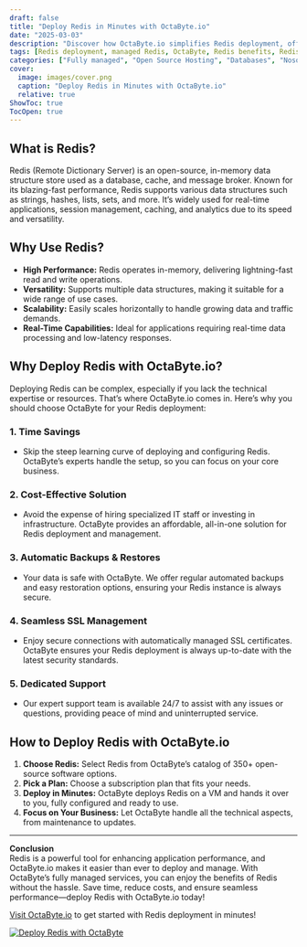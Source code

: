 ```yaml
---
draft: false
title: "Deploy Redis in Minutes with OctaByte.io"
date: "2025-03-03"
description: "Discover how OctaByte.io simplifies Redis deployment, offering a fully managed solution that saves time, reduces costs, and ensures seamless performance. Learn why Redis is a game-changer for your applications and how OctaByte makes it effortless to deploy and manage."
tags: [Redis deployment, managed Redis, OctaByte, Redis benefits, Redis hosting, Redis management, open-source software, managed services, Redis performance, Redis scalability]
categories: ["Fully managed", "Open Source Hosting", "Databases", "Nosql", "Specialized Databases", "Redis"]
cover:
  image: images/cover.png
  caption: "Deploy Redis in Minutes with OctaByte.io"
  relative: true
ShowToc: true
TocOpen: true
---
```



## What is Redis?

Redis (Remote Dictionary Server) is an open-source, in-memory data structure store used as a database, cache, and message broker. Known for its blazing-fast performance, Redis supports various data structures such as strings, hashes, lists, sets, and more. It’s widely used for real-time applications, session management, caching, and analytics due to its speed and versatility.

## Why Use Redis?

- **High Performance:** Redis operates in-memory, delivering lightning-fast read and write operations.
- **Versatility:** Supports multiple data structures, making it suitable for a wide range of use cases.
- **Scalability:** Easily scales horizontally to handle growing data and traffic demands.
- **Real-Time Capabilities:** Ideal for applications requiring real-time data processing and low-latency responses.

## Why Deploy Redis with OctaByte.io?

Deploying Redis can be complex, especially if you lack the technical expertise or resources. That’s where OctaByte.io comes in. Here’s why you should choose OctaByte for your Redis deployment:

### 1. **Time Savings**
   - Skip the steep learning curve of deploying and configuring Redis. OctaByte’s experts handle the setup, so you can focus on your core business.

### 2. **Cost-Effective Solution**
   - Avoid the expense of hiring specialized IT staff or investing in infrastructure. OctaByte provides an affordable, all-in-one solution for Redis deployment and management.

### 3. **Automatic Backups & Restores**
   - Your data is safe with OctaByte. We offer regular automated backups and easy restoration options, ensuring your Redis instance is always secure.

### 4. **Seamless SSL Management**
   - Enjoy secure connections with automatically managed SSL certificates. OctaByte ensures your Redis deployment is always up-to-date with the latest security standards.

### 5. **Dedicated Support**
   - Our expert support team is available 24/7 to assist with any issues or questions, providing peace of mind and uninterrupted service.

## How to Deploy Redis with OctaByte.io

1. **Choose Redis:** Select Redis from OctaByte’s catalog of 350+ open-source software options.
2. **Pick a Plan:** Choose a subscription plan that fits your needs.
3. **Deploy in Minutes:** OctaByte deploys Redis on a VM and hands it over to you, fully configured and ready to use.
4. **Focus on Your Business:** Let OctaByte handle all the technical aspects, from maintenance to updates.

---

**Conclusion**  
Redis is a powerful tool for enhancing application performance, and OctaByte.io makes it easier than ever to deploy and manage. With OctaByte’s fully managed services, you can enjoy the benefits of Redis without the hassle. Save time, reduce costs, and ensure seamless performance—deploy Redis with OctaByte.io today!

[Visit OctaByte.io](#) to get started with Redis deployment in minutes!

[![Deploy Redis with OctaByte](/images/deploy-on-octabyte.png)](https://octabyte.io/fully-managed-open-source-services/databases/nosql/redis)